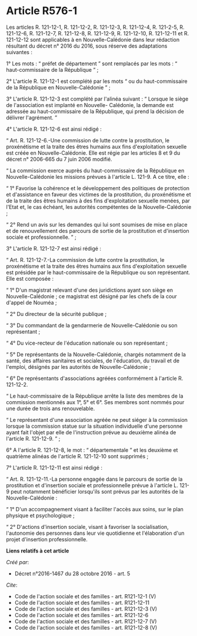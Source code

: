 # Article R576-1

Les articles R. 121-12-1, R. 121-12-2, R. 121-12-3, R. 121-12-4, R. 121-2-5, R. 121-12-6, R. 121-12-7, R. 121-12-8, R.
121-12-9, R. 121-12-10, R. 121-12-11 et R. 121-12-12 sont applicables à en Nouvelle-Calédonie dans leur rédaction résultant
du décret n° 2016 du 2016, sous réserve des adaptations suivantes : 

1° Les mots : “ préfet de département ” sont remplacés par les mots : “ haut-commissaire de la République ” ; 

2° L'article R. 121-12-1 est complété par les mots “ ou du haut-commissaire de la République en Nouvelle-Calédonie ” ; 

3° L'article R. 121-12-3 est complété par l'alinéa suivant : “ Lorsque le siège de l'association est implanté en Nouvelle-
Calédonie, la demande est adressée au haut-commissaire de la République, qui prend la décision de délivrer l'agrément. ” 

4° L'article R. 121-12-6 est ainsi rédigé : 

“ Art. R. 121-12-6.-Une commission de lutte contre la prostitution, le proxénétisme et la traite des êtres humains aux fins
d'exploitation sexuelle est créée en Nouvelle-Calédonie. Elle est régie par les articles 8 et 9 du décret n° 2006-665 du 7
juin 2006 modifié. 

“ La commission exerce auprès du haut-commissaire de la République en Nouvelle-Calédonie les missions prévues à l'article L.
121-9. A ce titre, elle : 

“ 1° Favorise la cohérence et le développement des politiques de protection et d'assistance en faveur des victimes de la
prostitution, du proxénétisme et de la traite des êtres humains à des fins d'exploitation sexuelle menées, par l'Etat et, le
cas échéant, les autorités compétentes de la Nouvelle-Calédonie ; 

“ 2° Rend un avis sur les demandes qui lui sont soumises de mise en place et de renouvellement des parcours de sortie de la
prostitution et d'insertion sociale et professionnelle. ” ; 

3° L'article R. 121-12-7 est ainsi rédigé : 

“ Art. R. 121-12-7.-La commission de lutte contre la prostitution, le proxénétisme et la traite des êtres humains aux fins
d'exploitation sexuelle est présidée par le haut-commissaire de la République ou son représentant. Elle est composée : 

“ 1° D'un magistrat relevant d'une des juridictions ayant son siège en Nouvelle-Calédonie ; ce magistrat est désigné par les
chefs de la cour d'appel de Nouméa ; 

“ 2° Du directeur de la sécurité publique ; 

“ 3° Du commandant de la gendarmerie de Nouvelle-Calédonie ou son représentant ; 

“ 4° Du vice-recteur de l'éducation nationale ou son représentant ; 

“ 5° De représentants de la Nouvelle-Calédonie, chargés notamment de la santé, des affaires sanitaires et sociales, de
l'éducation, du travail et de l'emploi, désignés par les autorités de Nouvelle-Calédonie ; 

“ 6° De représentants d'associations agréées conformément à l'article R. 121-12-2. 

“ Le haut-commissaire de la République arrête la liste des membres de la commission mentionnés aux 1°, 5° et 6°. Ses membres
sont nommés pour une durée de trois ans renouvelable. 

“ Le représentant d'une association agréée ne peut siéger à la commission lorsque la commission statue sur la situation
individuelle d'une personne ayant fait l'objet par elle de l'instruction prévue au deuxième alinéa de l'article R. 121-12-9.
” ; 

6° A l'article R. 121-12-8, le mot : “ départementale ” et les deuxième et quatrième alinéas de l'article R. 121-12-10 sont
supprimés ; 

7° L'article R. 121-12-11 est ainsi rédigé : 

“ Art. R. 121-12-11.-La personne engagée dans le parcours de sortie de la prostitution et d'insertion sociale et
professionnelle prévue à l'article L. 121-9 peut notamment bénéficier lorsqu'ils sont prévus par les autorités de la
Nouvelle-Calédonie : 

“ 1° D'un accompagnement visant à faciliter l'accès aux soins, sur le plan physique et psychologique ; 

“ 2° D'actions d'insertion sociale, visant à favoriser la socialisation, l'autonomie des personnes dans leur vie quotidienne
et l'élaboration d'un projet d'insertion professionnelle.

**Liens relatifs à cet article**

_Créé par_:

  - Décret n°2016-1467 du 28 octobre 2016 - art. 5

_Cite_:

  - Code de l'action sociale et des familles - art. R121-12-1 (V)
  - Code de l'action sociale et des familles - art. R121-12-11
  - Code de l'action sociale et des familles - art. R121-12-3 (V)
  - Code de l'action sociale et des familles - art. R121-12-6
  - Code de l'action sociale et des familles - art. R121-12-7 (V)
  - Code de l'action sociale et des familles - art. R121-12-8 (V)

